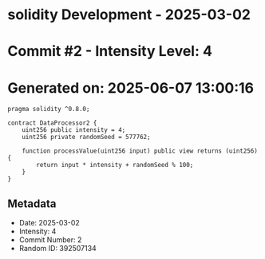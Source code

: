﻿# solidity Development - 2025-03-02
# Commit #2 - Intensity Level: 4
# Generated on: 2025-06-07 13:00:16
```solidity
pragma solidity ^0.8.0;

contract DataProcessor2 {
    uint256 public intensity = 4;
    uint256 private randomSeed = 577762;

    function processValue(uint256 input) public view returns (uint256) {
        return input * intensity + randomSeed % 100;
    }
}
```
## Metadata
- Date: 2025-03-02
- Intensity: 4
- Commit Number: 2
- Random ID: 392507134
